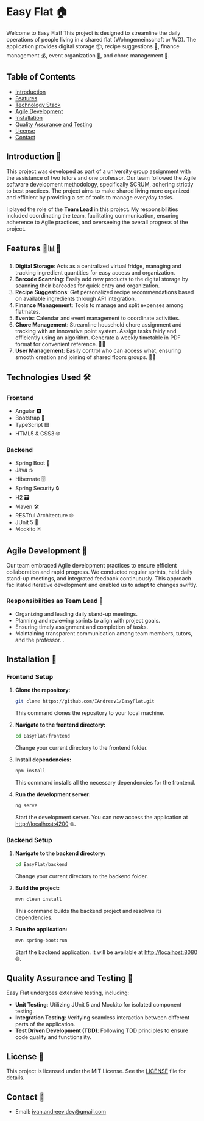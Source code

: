# Easy Flat 🏠

Welcome to Easy Flat! This project is designed to streamline the daily operations of people living in a shared flat (Wohngemeinschaft or WG). The application provides digital storage 📦, recipe suggestions 🍲, finance management 💰, event organization 📅, and chore management 🧹. 


## Table of Contents

- [Introduction](#introduction)
- [Features](#features)
- [Technology Stack](#technology-stack)
- [Agile Development](#agile-development)
- [Installation](#Installation)
- [Quality Assurance and Testing](#Quality-assurance-and-testing)
- [License](#license)
- [Contact](#Contact)

## Introduction 🚀

This project was developed as part of a university group assignment with the assistance of two tutors and one professor. Our team followed the Agile software development methodology, specifically SCRUM, adhering strictly to best practices. The project aims to make shared living more organized and efficient by providing a set of tools to manage everyday tasks.

I played the role of the **Team Lead** in this project. My responsibilities included coordinating the team, facilitating communication, ensuring adherence to Agile practices, and overseeing the overall progress of the project.


## Features 🛒📊📅

1. **Digital Storage**: Acts as a centralized virtual fridge, managing and tracking ingredient quantities for easy access and organization.
2. **Barcode Scanning**: Easily add new products to the digital storage by scanning their barcodes for quick entry and organization.
3. **Recipe Suggestions**: Get personalized recipe recommendations based on available ingredients through API integration.
4. **Finance Management**: Tools to manage and split expenses among flatmates.
5. **Events**: Calendar and event management to coordinate activities.
6. **Chore Management**: Streamline household chore assignment and tracking with an innovative point system. Assign tasks fairly and efficiently using an algorithm. Generate a weekly timetable in PDF format for convenient reference. 🧹📅
7. **User Management**: Easily control who can access what, ensuring smooth creation and joining of shared floors groups. 🔐👥


## Technologies Used 🛠️

### Frontend
- Angular 🅰️
- Bootstrap 📱
- TypeScript 🟦
- HTML5 & CSS3 🌐

### Backend
- Spring Boot 🌱
- Java ☕
- Hibernate 🗄️
- Spring Security 🔒
- H2 🗃️
- Maven 🛠️
- RESTful Architecture 🌐
- JUnit 5 🧪
- Mockito 🃏

## Agile Development 🔄

Our team embraced Agile development practices to ensure efficient collaboration and rapid progress. We conducted regular sprints, held daily stand-up meetings, and integrated feedback continuously. This approach facilitated iterative development and enabled us to adapt to changes swiftly.

### Responsibilities as Team Lead 🚀

- Organizing and leading daily stand-up meetings.
- Planning and reviewing sprints to align with project goals.
- Ensuring timely assignment and completion of tasks.
- Maintaining transparent communication among team members, tutors, and the professor.
.

## Installation 🚀

### Frontend Setup
1. **Clone the repository:**
    ```bash
    git clone https://github.com/IAndreev1/EasyFlat.git
    ```
   This command clones the repository to your local machine.

2. **Navigate to the frontend directory:**
    ```bash
    cd EasyFlat/frontend
    ```
   Change your current directory to the frontend folder.

3. **Install dependencies:**
    ```bash
    npm install
    ```
   This command installs all the necessary dependencies for the frontend.

4. **Run the development server:**
    ```bash
    ng serve
    ```
   Start the development server. You can now access the application at [http://localhost:4200](http://localhost:4200) 🌐.

### Backend Setup
1. **Navigate to the backend directory:**
    ```bash
    cd EasyFlat/backend
    ```
   Change your current directory to the backend folder.


3. **Build the project:**
    ```bash
    mvn clean install
    ```
   This command builds the backend project and resolves its dependencies.

4. **Run the application:**
    ```bash
    mvn spring-boot:run
    ```
   Start the backend application. It will be available at [http://localhost:8080](http://localhost:8080) 🌐.

## Quality Assurance and Testing 🧪

Easy Flat undergoes extensive testing, including:

- **Unit Testing**: Utilizing JUnit 5 and Mockito for isolated component testing.
- **Integration Testing**: Verifying seamless interaction between different parts of the application.
- **Test Driven Development (TDD)**: Following TDD principles to ensure code quality and functionality.

## License 📄
This project is licensed under the MIT License. See the [LICENSE](LICENSE) file for details.

## Contact 📧
- Email: [ivan.andreev.dev@gmail.com](mailto:ivan.andreev.dev@gmail.com)

